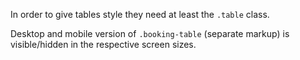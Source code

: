 In order to give tables style they need at least the `.table` class.

Desktop and mobile version of `.booking-table` (separate markup) is visible/hidden in the respective screen sizes.